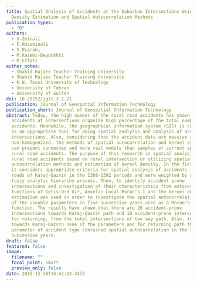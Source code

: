 ```yaml
---
title: Spatial Analysis of Accidents at the Suburban Intersections Using Kernel
  Density Estimation and Spatial Autocorrelation Methods
publication_types:
  - "0"
authors:
  - S.Zeinali
  - F.Hosseinali
  - S.Niaraki
  - M.Kazemi-Beydokhti
  - M.Effati
author_notes:
  - Shahid Rajaee Teacher Training University
  - Shahid Rajaee Teacher Training University
  - K.N. Toosi University of Technology
  - University of Tehran
  - University of Guilan
doi: 10.29252/jgit.3.2.21
publication: Journal of Geospatial Information Technology
publication_short: Journal of Geospatial Information Technology
abstract: Today, the high number of the rural road accidents has shown that
  accidents at intersections organize high percentage of the total number of
  accidents. Meanwhile, the geographical information system (GIS) is considered
  as an appropriate tool for doing spatial analysis and analysis of accidents at
  intersections. Also, considering that the accident data are massive and
  non-homogenized, the methods of spatial autocorrelation and kernel estimation
  can present connected and more real models than samples of current spots in
  rural road accidents. The purpose of this research is spatial analysis of
  rural road accidents based on rural intersection or utilizing spatial
  autocorrelation methods and estimation of kernel density. In the first stage,
  it considers appropriate criteria for spatial analysis of accidents in the old
  roads of Karaj-Qazvin in the 1388-1392 periods and were weighted by use of
  fuzzy analytic hierarchy process. Then, to identify accident prone
  intersections and investigation of their characteristics from autocorrelation
  functions of Getis-Ord Gi*, Anselin Local Moran's I and the kernel density
  estimation was used in order to investigate the spatial autocorrelation, each
  of the useable parameters in five successive years used as a Moran's I
  function. The results have shown that there are 26 accident-prone
  intersections towards Karaj-Qazvin path and 10 accident-prone intersections
  for returning, from the total intersections of two way path. Also, for path
  towards Karaj-Qazvin none of the parameters and for returning path the only
  parameter of accident type contained spatial autocorrelation in the five
  successive years.
draft: false
featured: false
image:
  filename: ""
  focal_point: Smart
  preview_only: false
date: 2015-12-30T15:42:12.337Z
---
```

